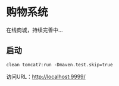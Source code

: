 购物系统
=====================

在线商城，持续完善中...

## 启动

    clean tomcat7:run -Dmaven.test.skip=true
    
访问URL：[http://localhost:9999/](localhost:9999/)